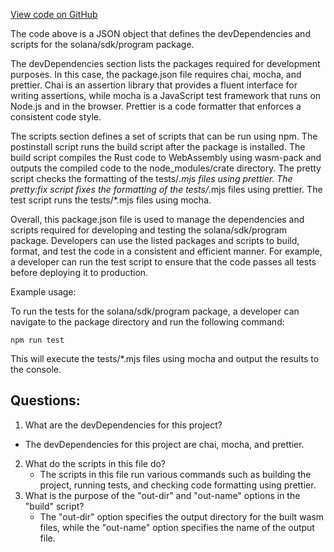 [View code on GitHub](https://github.com/solana-labs/solana/blob/master/sdk/program/package.json)

The code above is a JSON object that defines the devDependencies and scripts for the solana/sdk/program package. 

The devDependencies section lists the packages required for development purposes. In this case, the package.json file requires chai, mocha, and prettier. Chai is an assertion library that provides a fluent interface for writing assertions, while mocha is a JavaScript test framework that runs on Node.js and in the browser. Prettier is a code formatter that enforces a consistent code style.

The scripts section defines a set of scripts that can be run using npm. The postinstall script runs the build script after the package is installed. The build script compiles the Rust code to WebAssembly using wasm-pack and outputs the compiled code to the node_modules/crate directory. The pretty script checks the formatting of the tests/*.mjs files using prettier. The pretty:fix script fixes the formatting of the tests/*.mjs files using prettier. The test script runs the tests/*.mjs files using mocha.

Overall, this package.json file is used to manage the dependencies and scripts required for developing and testing the solana/sdk/program package. Developers can use the listed packages and scripts to build, format, and test the code in a consistent and efficient manner. For example, a developer can run the test script to ensure that the code passes all tests before deploying it to production. 

Example usage:

To run the tests for the solana/sdk/program package, a developer can navigate to the package directory and run the following command:

```
npm run test
```

This will execute the tests/*.mjs files using mocha and output the results to the console.
## Questions: 
 1. What are the devDependencies for this project?
   - The devDependencies for this project are chai, mocha, and prettier.
2. What do the scripts in this file do?
   - The scripts in this file run various commands such as building the project, running tests, and checking code formatting using prettier.
3. What is the purpose of the "out-dir" and "out-name" options in the "build" script?
   - The "out-dir" option specifies the output directory for the built wasm files, while the "out-name" option specifies the name of the output file.